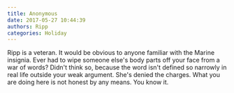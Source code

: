 ```yaml
---
title: Anonymous
date: 2017-05-27 10:44:39
authors: Ripp
categories: Holiday
---
```


 Ripp is a veteran. It would be obvious to anyone familiar with the Marine insignia. Ever had to wipe someone else's body parts off your face from a war of words? Didn't think so, because the word isn't defined so narrowly in real life outside your weak argument. She's denied the charges. What you are doing here is not honest by any means. You know it.